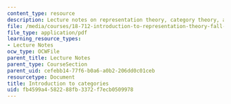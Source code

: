 ```yaml
---
content_type: resource
description: Lecture notes on representation theory, category theory, and functors.
file: /media/courses/18-712-introduction-to-representation-theory-fall-2010/fb4599a4582288fb3372f7ecb0509978_MIT18_712F10_ch6.pdf
file_type: application/pdf
learning_resource_types:
- Lecture Notes
ocw_type: OCWFile
parent_title: Lecture Notes
parent_type: CourseSection
parent_uid: cefebb14-77f6-b0a6-a0b2-206dd0c01ceb
resourcetype: Document
title: Introduction to categories
uid: fb4599a4-5822-88fb-3372-f7ecb0509978
---
```

